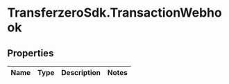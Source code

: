 # TransferzeroSdk.TransactionWebhook

## Properties
Name | Type | Description | Notes
------------ | ------------- | ------------- | -------------


